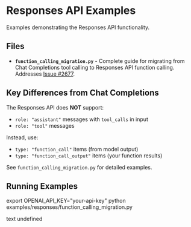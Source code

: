 # Responses API Examples

Examples demonstrating the Responses API functionality.

## Files

- **`function_calling_migration.py`** - Complete guide for migrating from Chat Completions tool calling to Responses API function calling. Addresses [Issue #2677](https://github.com/openai/openai-python/issues/2677).

## Key Differences from Chat Completions

The Responses API does **NOT** support:
- `role: "assistant"` messages with `tool_calls` in input
- `role: "tool"` messages

Instead, use:
- `type: "function_call"` items (from model output)
- `type: "function_call_output"` items (your function results)

See `function_calling_migration.py` for detailed examples.

## Running Examples

export OPENAI_API_KEY="your-api-key"
python examples/responses/function_calling_migration.py

text
undefined